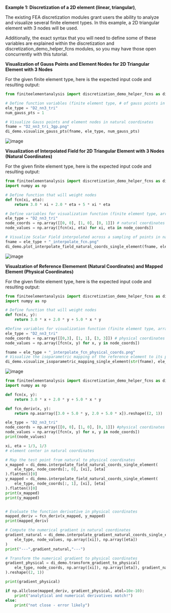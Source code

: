 **Example 1: Discretization of a 2D element (linear, triangular)**,

The existing FEA discretization modules grant users the ability to analyze and visualize several finite element types. In this example, a 2D triangular element with 3 nodes will be used.

Additionally, the exact syntax that you will need to define some of these variables are explained within the discretization and discretization_demo_helper_fcns modules, so you may have those open concurrently with this tutorial.

**Visualization of Gauss Points and Element Nodes for 2D Triangular Element with 3 Nodes**

For the given finite element type, here is the expected input code and resulting output:

```python
from finiteelementanalysis import discretization_demo_helper_fcns as di_demo

# Define function variables (finite element type, # of gauss points in specified element type, plot type for specified element type, and desired file name)
ele_type = "D2_nn3_tri"
num_gauss_pts = 1

# Visualize Gauss points and element nodes in natural coordinates
fname = "D2_nn3_tri_3gp.png"
di_demo.visualize_gauss_pts(fname, ele_type, num_gauss_pts)

```
![image](https://github.com/user-attachments/assets/47c59a26-5171-4994-85ae-675b494831bc)

**Visualization of Interpolated Field for 2D Triangular Element with 3 Nodes (Natural Coordinates)**

For the given finite element type, here is the expected input code and resulting output:

```python
from finiteelementanalysis import discretization_demo_helper_fcns as di_demo
import numpy as np

# Define function that will weight nodes
def fcn(xi, eta):
    return 3.0 * xi + 2.0 * eta + 5 * xi * eta

# Define variables for visualization function (finite element type, array contain node coordinates (exact coordinates are user defined), value of the field at each node (using previously defined fcn function), and desired file name)
ele_type = "D2_nn3_tri"
node_coords = np.array([[0, 0], [1, 0], [0, 1]]) # natural coordinates
node_values = np.array([fcn(xi, eta) for xi, eta in node_coords])

# Visualize Scalar Field interpolated across a sampling of points in natural coordinates
fname = ele_type + "_interpolate_fcn.png"
di_demo.plot_interpolate_field_natural_coords_single_element(fname, ele_type, node_values)
```
![image](https://github.com/user-attachments/assets/3b201a00-85fa-4aa8-85ba-1b7175ab9708)

**Visualzation of Reference Elemement (Natural Coordinates) and Mapped Element (Physical Coordinates)**

For the given finite element type, here is the expected input code and resulting output:

```python
from finiteelementanalysis import discretization_demo_helper_fcns as di_demo
import numpy as np

# Define function that will weight nodes
def fcn(x, y):
    return 3.0 * x + 2.0 * y + 5.0 * x * y

#Define variables for visualization function (finite element type, array contain node coordinates (exact coordinates are user defined), value of the field at each node (using previously defined fcn function), and desired file name)
ele_type = "D2_nn3_tri"
node_coords = np.array([[0,3], [1, 1], [3, 3]]) # physical coordinates
node_values = np.array([fcn(x, y) for x, y in node_coords])

fname = ele_type + "_interpolate_fcn_physical_coords.png"
# Visualize the isoparametric mapping of the reference element to its physical shape
di_demo.visualize_isoparametric_mapping_single_element(str(fname), ele_type, node_coords, node_values)
```

![image](https://github.com/user-attachments/assets/c2279f2f-f033-47fb-a1ed-093841c31417)

```python
from finiteelementanalysis import discretization_demo_helper_fcns as di_demo
import numpy as np

def fcn(x, y):
    return 3.0 * x + 2.0 * y + 5.0 * x * y

def fcn_deriv(x, y):
    return np.asarray([3.0 + 5.0 * y, 2.0 + 5.0 * x]).reshape((2, 1))

ele_type = "D2_nn3_tri"
node_coords = np.array([[0, 0], [1, 0], [0, 1]]) #physical coordinates
node_values = np.array([fcn(x, y) for x, y in node_coords])
print(node_values)

xi, eta = 1/3, 1/3
# element center in natural coordinates

# Map the test point from natural to physical coordinates
x_mapped = di_demo.interpolate_field_natural_coords_single_element(
    ele_type, node_coords[:, 0], [xi], [eta]
).flatten()[0]
y_mapped = di_demo.interpolate_field_natural_coords_single_element(
    ele_type, node_coords[:, 1], [xi], [eta]
).flatten()[0]
print(x_mapped)
print(y_mapped)


# Evaluate the function derivative in physical coordinates
mapped_deriv = fcn_deriv(x_mapped, y_mapped)
print(mapped_deriv)

# Compute the numerical gradient in natural coordinates
gradient_natural = di_demo.interpolate_gradient_natural_coords_single_element(
    ele_type, node_values, np.array([xi]), np.array([eta])
)
print("---",gradient_natural,"---")

# Transform the numerical gradient to physical coordinates
gradient_physical = di_demo.transform_gradient_to_physical(
    ele_type, node_coords, np.array([xi]), np.array([eta]), gradient_natural
).reshape((2, 1))

print(gradient_physical)

if np.allclose(mapped_deriv, gradient_physical, atol=10e-10):
    print("analytical and numerical derivatives match!")
else:
    print("not close - error likely")
```

